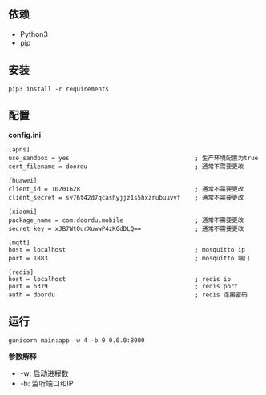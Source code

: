 
## 依赖

* Python3
* pip

## 安装

    pip3 install -r requirements

## 配置

**config.ini**

    [apns]
    use_sandbox = yes                                   ; 生产环境配置为true
    cert_filename = doordu                              ; 通常不需要更改

    [huawei]
    client_id = 10201628                                ; 通常不需要更改
    client_secret = sv76t42d7qcashyjjz1s5hxzrubuuvvf    ; 通常不需要更改

    [xiaomi]
    package_name = com.doordu.mobile                    ; 通常不需要更改
    secret_key = xJB7WtOurXuwwP4zKGdDLQ==               ; 通常不需要更改

    [mqtt]
    host = localhost                                    ; mosquitto ip
    port = 1883                                         ; mosquitto 端口
    
    [redis]
    host = localhost                                    ; redis ip
    port = 6379                                         ; redis port
    auth = doordu                                       ; redis 连接密码

## 运行

    gunicorn main:app -w 4 -b 0.0.0.0:8000

**参数解释**

* -w: 启动进程数
* -b: 监听端口和IP